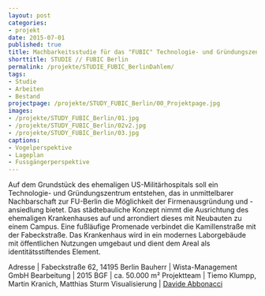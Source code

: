 ```yaml
---
layout: post
categories:
- projekt
date: 2015-07-01
published: true
title: Machbarkeitsstudie für das "FUBIC" Technologie- und Gründungszentrum
shorttitle: STUDIE // FUBIC Berlin
permalink: /projekte/STUDIE_FUBIC_BerlinDahlem/
tags: 
- Studie 
- Arbeiten
- Bestand
projectpage: /projekte/STUDY_FUBIC_Berlin/00_Projektpage.jpg
images:
- /projekte/STUDY_FUBIC_Berlin/01.jpg
- /projekte/STUDY_FUBIC_Berlin/02v2.jpg
- /projekte/STUDY_FUBIC_Berlin/03.jpg
captions:
- Vogelperspektive
- Lageplan
- Fussgängerperspektive
---
```

Auf dem Grundstück des ehemaligen US-Militärhospitals soll ein Technologie- und Gründungszentrum entstehen, das in unmittelbarer Nachbarschaft zur FU-Berlin die Möglichkeit der Firmenausgründung und -ansiedlung bietet.  Das städtebauliche Konzept nimmt die Ausrichtung des ehemaligen Krankenhauses auf und arrondiert dieses mit Neubauten zu einem Campus. Eine fußläufige Promenade verbindet die Kamillenstraße mit der Fabeckstraße. Das Krankenhaus wird in ein modernes Laborgebäude mit öffentlichen Nutzungen umgebaut und dient dem Areal als identitätsstiftendes Element.

Adresse		    	|	Fabeckstraße 62, 14195 Berlin
Bauherr		    	|	Wista-Management GmbH
Bearbeitung	        |	2015
BGF				    |	ca. 50.000 m²
Projektteam		    |	Tiemo Klumpp, Martin Kranich, Matthias Sturm
Visualisierung     	|	[Davide Abbonacci](http://www.abbonacci.com)